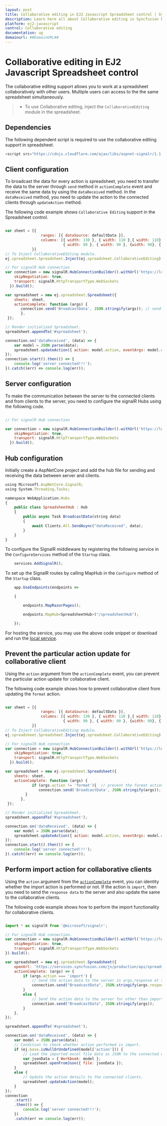 ```yaml
---
layout: post
title: Collaborative editing in EJ2 Javascript Spreadsheet control | Syncfusion
description: Learn here all about Collaborative editing in Syncfusion EJ2 Javascript Spreadsheet control of Syncfusion Essential JS 2 and more.
platform: ej2-javascript
control: Collaborative editing 
documentation: ug
domainurl: ##DomainURL##
---
```


# Collaborative editing in EJ2 Javascript Spreadsheet control

The collaborative editing support allows you to work at a spreadsheet collaboratively with other users. Multiple users can access to the the same spreadsheet simultaneously.

> * To use Collaborative editing, inject the `CollaborativeEditing` module in the spreadsheet.

## Dependencies

The following dependent script is required to use the collaborative editing support in spreadsheet.

```js
<script src="https://cdnjs.cloudflare.com/ajax/libs/aspnet-signalr/1.1.4/signalr.js"></script>
```

## Client configuration

To broadcast the data for every action is spreadsheet, you need to transfer the data to the server through `send` method in `actionComplete` event and receive the same data by using the `dataReceived` method. In the `dataReceived` method, you need to update the action to the connected clients through `updateAction` method.

The following code example shows `Collaborative Editing` support in the Spreadsheet control.

```javascript

var sheet = [{
                ranges: [{ dataSource: defaultData }],
                columns: [{ width: 130 }, { width: 110 },{ width: 110},
                          { width: 90 }, { width: 90 }, {width: 90}, { width: 90 }, {width: 90}]
            }]
// To Inject CollaborativeEditing module.
ej.spreadsheet.Spreadsheet.Inject(ej.spreadsheet.CollaborativeEditing);

// For signalR Hub connection
var connection = new signalR.HubConnectionBuilder().withUrl('https://localhost:44385/hubs/spreadsheethub', {// localhost from AspNetCore service
    skipNegotiation: true,
    transport: signalR.HttpTransportType.WebSockets
  }).build();

var spreadsheet = new ej.spreadsheet.Spreadsheet({
    sheets: sheet,
    actionComplete: function (args) {
       connection.send('BroadcastData', JSON.stringify(args)); // send the action data to the server
       },
 });

// Render initialized Spreadsheet.
spreadsheet.appendTo('#spreadsheet');

connection.on('dataReceived', (data) => {
    var model = JSON.parse(data);
    spreadsheet.updateAction({ action: model.action, eventArgs: model.eventArgs }); // update the action to the connected clients
});
connection.start().then(() => {
    console.log('server connected!!!');
}).catch((err) => console.log(err));

```

## Server configuration

To make the communication between the server to the connected clients and from clients to the server, you need to configure the signalR Hubs using the following code.

```javascript

// For signalR Hub connection

var connection = new signalR.HubConnectionBuilder().withUrl('https://localhost:44385/hubs/spreadsheethub', {// localhost from AspNetCore service
    skipNegotiation: true,
    transport: signalR.HttpTransportType.WebSockets
  }).build();

```

## Hub configuration

Initially create a AspNetCore project and add the hub file for sending and receiving the data between server and clients.

```javascript
using Microsoft.AspNetCore.SignalR;
using System.Threading.Tasks;

namespace WebApplication.Hubs
{
    public class SpreadsheetHub : Hub
    {
        public async Task BroadcastData(string data)
        {
            await Clients.All.SendAsync("dataReceived", data);
        }
    }
}
```

To configure the SignalR middleware by registering the following service in the `ConfigureServices` method of the `Startup` class.

```javascript
    services.AddSignalR();
```

To set up the SignalR routes by calling MapHub in the `Configure` method of the `Startup` class.

```javascript
    app.UseEndpoints(endpoints =>

    {

        endpoints.MapRazorPages();

        endpoints.MapHub<SpreadsheetHub>("/spreadsheetHub");

    });
```

For hosting the service, you may use the above code snippet or download and run the [local service](https://www.syncfusion.com/downloads/support/directtrac/general/ze/WebApplication1377017438).

## Prevent the particular action update for collaborative client

Using the `action` argument from the `actionComplete` event, you can prevent the particular action update for collaborative client.

The following code example shows how to prevent collaborative client from updating the `format` action.

```javascript

var sheet = [{
                ranges: [{ dataSource: defaultData }],
                columns: [{ width: 130 }, { width: 110 },{ width: 110},
                          { width: 90 }, { width: 90 }, {width: 90}, { width: 90 }, {width: 90}]
            }]
// To Inject CollaborativeEditing module.
ej.spreadsheet.Spreadsheet.Inject(ej.spreadsheet.CollaborativeEditing);

// For signalR Hub connection
var connection = new signalR.HubConnectionBuilder().withUrl('https://localhost:44385/hubs/spreadsheethub', {// localhost from AspNetCore service
    skipNegotiation: true,
    transport: signalR.HttpTransportType.WebSockets
  }).build();

var spreadsheet = new ej.spreadsheet.Spreadsheet({
    sheets: sheet,
    actionComplete: function (args) {
            if (args.action != 'format'){  // prevent the format action
               connection.send('BroadcastData', JSON.stringify(args)); // send the action data to the server
         }
       },
 });

// Render initialized Spreadsheet.
spreadsheet.appendTo('#spreadsheet');

connection.on('dataReceived', (data) => {
    var model = JSON.parse(data);
    spreadsheet.updateAction({ action: model.action, eventArgs: model.eventArgs }); // update the action to the connected clients
});
connection.start().then(() => {
    console.log('server connected!!!');
}).catch((err) => console.log(err));

```

## Perform import action for collaborative clients

Using the `action` argument from the [`actionComplete`](../api/spreadsheet/#actioncomplete) event, you can identity whether the import action is performed or not. If the action is `import`, then you need to send the `response data` to the server and also update the same to the collaborative clients.

The following code example shows how to perform the import functionality for collaborative clients.

```javascript

import * as signalR from '@microsoft/signalr';

// For signalR Hub connection.
var connection = new signalR.HubConnectionBuilder().withUrl('https://localhost:44385/hubs/spreadsheethub', {
    skipNegotiation: true,
    transport: signalR.HttpTransportType.WebSockets
}).build();

var spreadsheet = new ej.spreadsheet.Spreadsheet({
    openUrl: 'https://services.syncfusion.com/js/production/api/spreadsheet/open',
    actionComplete: (args) => {
        if (args.action === 'import') {
            // Send the action data to the server in args.response at the time of importing an excel file.
            connection.send("BroadcastData", JSON.stringify(args.response.data));
        }
        else {
            // Send the action data to the server for other than import actions.
            connection.send("BroadcastData", JSON.stringify(args));
        }
    },
});

spreadsheet.appendTo('#spreadsheet');

connection.on('dataReceived', (data) => {
    var model = JSON.parse(data);
    // Condition to check whether action performed is import.
    if (ej.base.isNullOrUndefined(model['action'])) {
        // Load the imported excel file data as JSON to the connected clients.
        var jsonData = { Workbook: model };
        spreadsheet.openFromJson({ file: jsonData });
    }
    else {
        // Update the action details to the connected clients.
        spreadsheet.updateAction(model);
    }
});
connection
    .start()
    .then(() => {
        console.log('server connected!!!');
    })
    .catch(err => console.log(err));
```